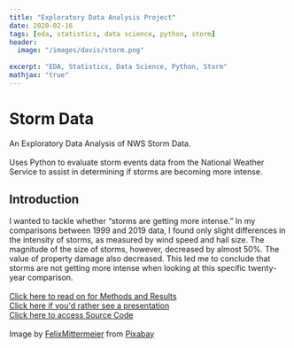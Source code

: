 ```yaml
---
title: "Exploratory Data Analysis Project"
date: 2020-02-16
tags: [eda, statistics, data science, python, storm]
header:
  image: "/images/davis/storm.png"
  
excerpt: "EDA, Statistics, Data Science, Python, Storm"
mathjax: "true"
---
```


# Storm Data
An Exploratory Data Analysis of NWS Storm Data.  
<br>
Uses Python to evaluate storm events data from the National Weather Service to assist in determining if storms are becoming more intense.

## Introduction
I wanted to tackle whether “storms are getting more intense.” In my comparisons between 1999 and 2019 data, I found only slight differences in the intensity of storms, as measured by wind speed and hail size. The magnitude of the size of storms, however, decreased by almost 50%. The value of property damage also decreased. This led me to conclude that storms are not getting more intense when looking at this specific twenty-year comparison.
<br>
<br>
<a href="https://github.com/amodavis/Storm_EDA_Project/blob/master/Storm%20Data%20EDA-Paper.pdf">Click here to read on for Methods and Results</a>
<br>
<a href="https://youtu.be/QuJZN-xaKCY">Click here if you'd rather see a presentation</a>
<br>
<a href="https://github.com/amodavis/Storm_EDA_Project">Click here to access Source Code</a>
<br>
<br>
Image by <a href="https://pixabay.com/users/felixmittermeier-4397258/?utm_source=link-attribution&amp;utm_medium=referral&amp;utm_campaign=image&amp;utm_content=3625405">FelixMittermeier</a> from <a href="https://pixabay.com/?utm_source=link-attribution&amp;utm_medium=referral&amp;utm_campaign=image&amp;utm_content=3625405">Pixabay</a>
